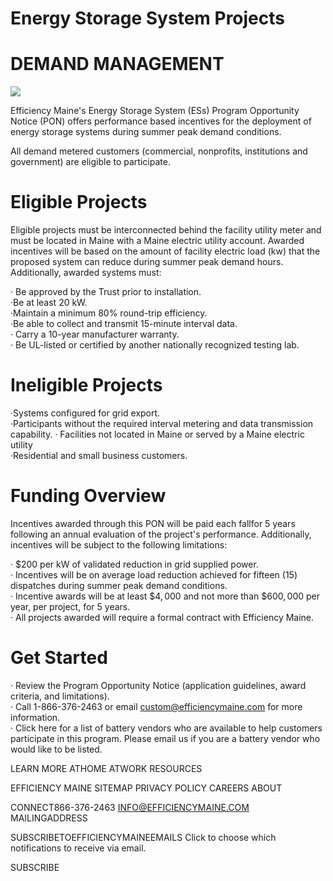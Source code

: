 # Energy Storage System Projects  

# DEMAND MANAGEMENT  

![](images/99b21261037be1def42626afe29560cf551426c886f775fac081b43e74ef1ea2.jpg)  

Efficiency Maine's Energy Storage System (ESs) Program Opportunity Notice (PON) offers performance based incentives for the deployment of energy storage systems during summer peak demand conditions.  

All demand metered customers (commercial, nonprofits, institutions and government) are eligible to participate.  

# Eligible Projects  

Eligible projects must be interconnected behind the facility utility meter and must be located in Maine with a Maine electric utility account. Awarded incentives will be based on the amount of facility electric load (kw) that the proposed system can reduce during summer peak demand hours. Additionally, awarded systems must:  

· Be approved by the Trust prior to installation.   
·Be at least 20 kW.   
·Maintain a minimum $80\%$ round-trip efficiency.   
·Be able to collect and transmit 15-minute interval data.   
· Carry a 10-year manufacturer warranty.   
· Be UL-listed or certified by another nationally recognized testing lab.  

# Ineligible Projects  

·Systems configured for grid export.   
·Participants without the required interval metering and data transmission capability. · Facilities not located in Maine or served by a Maine electric utility   
·Residential and small business customers.  

# Funding Overview  

Incentives awarded through this PON will be paid each fallfor 5 years following an annual evaluation of the project's performance. Additionally, incentives will be subject to the following limitations:  

· $\$200$ per kW of validated reduction in grid supplied power.   
· Incentives will be on average load reduction achieved for fifteen (15) dispatches during summer peak demand conditions.   
· Incentive awards will be at least $\$4,000$ and not more than $\$600,000$ per year, per project, for 5 years.   
· All projects awarded will require a formal contract with Efficiency Maine.  

# Get Started  

· Review the Program Opportunity Notice (application guidelines, award criteria, and limitations).   
· Call 1-866-376-2463 or email custom@efficiencymaine.com for more information.   
· Click here for a list of battery vendors who are available to help customers participate in this program. Please email us if you are a battery vendor who would like to be listed.  

LEARN MORE ATHOME ATWORK RESOURCES  

EFFICIENCY MAINE SITEMAP PRIVACY POLICY CAREERS ABOUT  

CONNECT866-376-2463 INFO@EFFICIENCYMAINE.COM MAILINGADDRESS  

SUBSCRIBETOEFFICIENCYMAINEEMAILS Click to choose which notifications to receive via email.  

SUBSCRIBE  